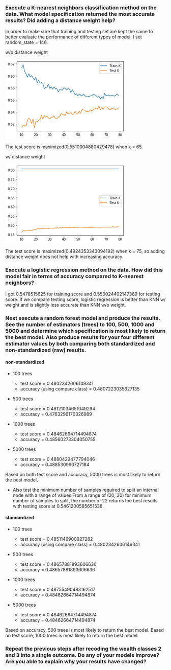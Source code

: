 ### Execute a K-nearest neighbors classification method on the data. What model specification returned the most accurate results? Did adding a distance weight help?

In order to make sure that training and testing set are kept the same to better evaluate the performance of different types of model, I set random_state = 146.

w/o distance weight

![](p5.1.png)

The test score is maximized(0.5510004880429478) when k = 65.

w/ distance weight

![](p5.2.png)

The test score is maximized(0.4924353343094192) when k = 75, so adding distance weight does not help with increasing accuracy.

### Execute a logistic regression method on the data. How did this model fair in terms of accuracy compared to K-nearest neighbors?

I got 0.5478515625 for training score and 0.550024402147389 for testing score. If we compare testing score, logistic regression is better than KNN w/ weight and is slightly less accurate than KNN w/o weight.

### Next execute a random forest model and produce the results. See the number of estimators (trees) to 100, 500, 1000 and 5000 and determine which specification is most likely to return the best model. Also produce results for your four different estimator values by both comparing both standardized and non-standardized (raw) results.

#### non-standardized

* 100 trees
  * test score = 0.4802342606149341
  * accuracy (using compare class) = 0.4807223035627135

* 500 trees
  * test score = 0.48121034651049294
  * accuracy = 0.4763299170326989

* 1000 trees
  * test score = 0.48462664714494874
  * accuracy = 0.48560273304050755

* 5000 trees
  * test score = 0.4880429477794046
  * accuracy = 0.488530990727184 

Based on both test score and accuracy, 5000 trees is most likely to return the best model.


* Also test the minimum number of samples required to split an internal node with a range of values
  From a range of (20, 30) for minimum number of samples to split, the number of 22 returns the best results with testing score at 0.5461200585651538.

#### standardized

* 100 trees
  * test score = 0.4851146900927282
  * accuracy (using compare class) = 0.4802342606149341

* 500 trees
  * test score = 0.48657881893606636
  * accuracy = 0.48657881893606636

* 1000 trees
  * test score = 0.48755490483162517
  * accuracy = 0.48462664714494874
 
* 5000 trees
  * test score = 0.48462664714494874
  * accuracy = 0.48462664714494874

Based on accuracy, 500 trees is most likely to return the best model. Based on test score, 1000 trees is most likely to return the best model.


### Repeat the previous steps after recoding the wealth classes 2 and 3 into a single outcome. Do any of your models improve? Are you able to explain why your results have changed?




